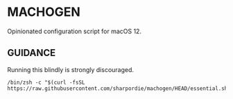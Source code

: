 <!--
# <samp>MACHOGEN</samp>

Opinionated configuration script for macOS 12.

## <samp>OVERVIEW</samp>

<img src="https://fakeimg.pl/852x480/000/fff" width="49.25%"/><img src="https://upload.wikimedia.org/wikipedia/commons/c/ca/1x1.png" width="1.5%"/><img src="https://fakeimg.pl/852x480/000/fff" width="49.25%"/>

## <samp>GUIDANCE</samp>

Running this blindly is strongly discouraged.

```shell
/bin/zsh -c "$(curl -fsSL https://raw.githubusercontent.com/sharpordie/machogen/HEAD/essential.sh)"
```
-->

# MACHOGEN

Opinionated configuration script for macOS 12.

## GUIDANCE

Running this blindly is strongly discouraged.

```shell
/bin/zsh -c "$(curl -fsSL https://raw.githubusercontent.com/sharpordie/machogen/HEAD/essential.sh)"
```
